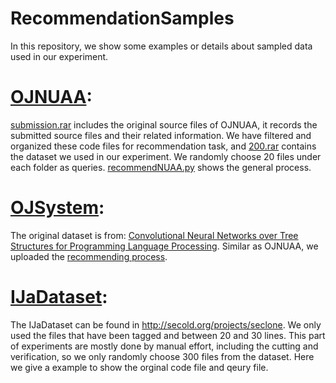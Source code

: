 # RecommendationSamples
 
In this repository, we show some examples or details about sampled data used in our experiment.

# [OJNUAA](https://github.com/melond/RecommendationSamples/tree/main/OJNUAA):
[submission.rar](https://github.com/melond/RecommendationSamples/blob/main/OJNUAA/submission.rar) includes the original source files of OJNUAA, it records the submitted source files and their related information. 
We have filtered and organized these code files for recommendation task, and [200.rar](https://github.com/melond/RecommendationSamples/blob/main/OJNUAA/200.rar) contains the dataset we used in our experiment. 
We randomly choose 20 files under each folder as queries. [recommendNUAA.py](https://github.com/melond/RecommendationSamples/blob/main/OJNUAA/recommendNUAA.py) shows the general process.

# [OJSystem](https://github.com/melond/RecommendationSamples/tree/main/OJSystem):
The original dataset is from:
[Convolutional Neural Networks over Tree Structures for Programming Language Processing](https://www.researchgate.net/publication/265908651_Convolutional_Neural_Network_over_Tree_Structures_for_Programming_Language_Processing).
Similar as OJNUAA, we uploaded the [recommending process](https://github.com/melond/RecommendationSamples/blob/main/OJSystem/recommend.py).

# [IJaDataset](https://github.com/melond/RecommendationSamples/tree/main/IJaDataset):
The IJaDataset can be found in http://secold.org/projects/seclone.
We only used the files that have been tagged and between 20 and 30 lines. This part of experiments are mostly done by manual effort, including the cutting and verification, so we only randomly choose 300 files from the dataset. Here we give a example to show the orginal code file and qeury file. 

